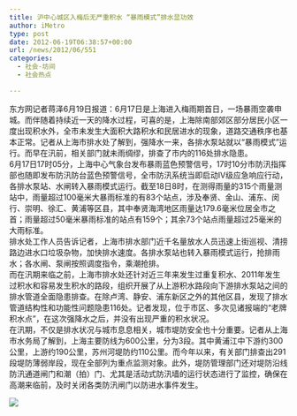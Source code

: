 ```yaml
---
title: 沪中心城区入梅后无严重积水 “暴雨模式”排水显功效
author: iMetro
type: post
date: 2012-06-19T06:38:57+00:00
url: /news/2012/06/551
categories:
  - 社会-坊间
  - 社会热点

---
```

东方网记者蒋泽6月19日报道：6月17日是上海进入梅雨期首日，一场暴雨空袭申城。而伴随着持续近一天的降水过程，可喜的是，上海除南部郊区部分居民小区一度出现积水外，全市未发生大面积大路积水和民居进水的现象，道路交通秩序也基本正常。记者从上海市排水处了解到，强降水一来，各排水泵站就以“暴雨模式”运行。而早在汛前，相关部门就未雨绸缪，排查了市内的116处排水隐患。  
6月17日17时05分，上海中心气象台发布暴雨蓝色预警信号，17时10分市防汛指挥部也随即发布防汛防台蓝色预警信号，全市防汛系统当即启动Ⅳ级应急响应行动，各排水泵站、水闸转入暴雨模式运行。截至18日8时，在测得雨量的315个雨量测站中，雨量超过100毫米大暴雨标准的有83个站点，涉及奉贤、金山、浦东、闵行、崇明、徐汇、黄浦等区县，其中奉贤海湾地区雨量达179.6毫米位居全市之首；雨量超过50毫米暴雨标准的站点有159个；其余73个站点雨量超过25毫米的大雨标准。  
排水处工作人员告诉记者，上海市排水部门近千名量放水人员迅速上街巡视、清捞路边进水口垃圾杂物，加快排水速度。各排水泵站也转入暴雨模式运行，抢排雨水；各水闸、泵闸按照调度指令，乘潮抢排。  
而在汛期来临之前，上海市排水处还针对近三年来发生过重复积水、2011年发生过积水和容易发生积水的路段，组织开展了从上游积水路段向下游排水泵站之间的排水管道全面隐患排查。在除卢湾、静安、浦东新区之外的其他区县，发现了排水管道结构性和功能性问题隐患116处。记者发现，位于市区、多次见诸报端的“老牌积水点”，在这次强降水之后，并没有出现严重的积水状况。  
在汛期，不仅是排水状况与城市息息相关，城市堤防安全也十分重要。记者从上海市水务局了解到，上海主要防线为600公里，分为3段。其中黄浦江中下游约300公里，上游约190公里，苏州河堤防约110公里。而今年以来，有关部门排查出291段堤防薄弱岸段，现在全部列为重点监测对象。此外，堤防管理部门还对堤防沿线防汛通道闸门和潮（拍）门、尤其是活动式防汛墙的运行状态进行了监控，确保在高潮来临前，及时关闭各类防汛闸门以防进水事件发生。

![][1]

 [1]: http://sh.bendibao.com/Upload/200962091453875.JPG